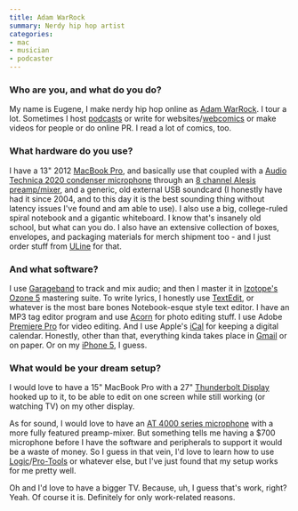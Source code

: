 ```yaml
---
title: Adam WarRock
summary: Nerdy hip hop artist
categories:
- mac
- musician
- podcaster
---
```


### Who are you, and what do you do?

My name is Eugene, I make nerdy hip hop online as [Adam WarRock](http://www.adamwarrock.com "Eugene's website."). I tour a lot. Sometimes I host [podcasts](http://onipress.tumblr.com/post/68172411519/oni-press-podcast-show-notes-11-25-13-runtime "A podcast episode by Eugene.z") or write for websites/[webcomics](http://www.letsbefriendsagain.com/ "A webcomic that Eugene writes for.") or make videos for people or do online PR. I read a lot of comics, too. 

### What hardware do you use?

I have a 13" 2012 [MacBook Pro][macbook-pro], and basically use that coupled with a [Audio Technica 2020 condenser microphone][at2020] through an [8 channel Alesis preamp/mixer][multimix-8], and a generic, old external USB soundcard (I honestly have had it since 2004, and to this day it is the best sounding thing without latency issues I've found and am able to use). I also use a big, college-ruled spiral notebook and a gigantic whiteboard. I know that's insanely old school, but what can you do. I also have an extensive collection of boxes, envelopes, and packaging materials for merch shipment too - and I just order stuff from [ULine](http://www.uline.com/ "A shipping supply website.") for that. 

### And what software?

I use [Garageband][] to track and mix audio; and then I master it in [Izotope's Ozone 5][ozone] mastering suite. To write lyrics, I honestly use [TextEdit][], or whatever is the most bare bones Notebook-esque style text editor. I have an MP3 tag editor program and use [Acorn][] for photo editing stuff. I use Adobe [Premiere Pro][premiere-pro] for video editing. And I use Apple's [iCal][] for keeping a digital calendar. Honestly, other than that, everything kinda takes place in [Gmail][] or on paper. Or on my [iPhone 5][iphone-5], I guess.

### What would be your dream setup?

I would love to have a 15" MacBook Pro with a 27" [Thunderbolt Display][thunderbolt-display] hooked up to it, to be able to edit on one screen while still working (or watching TV) on my other display. 

As for sound, I would love to have an [AT 4000 series microphone][4000-series] with a more fully featured preamp-mixer. But something tells me having a $700 microphone before I have the software and peripherals to support it would be a waste of money. So I guess in that vein, I'd love to learn how to use [Logic][]/[Pro-Tools][] or whatever else, but I've just found that my setup works for me pretty well. 

Oh and I'd love to have a bigger TV. Because, uh, I guess that's work, right? Yeah. Of course it is. Definitely for only work-related reasons.

[4000-series]: http://www.audio-technica.com/cms/wls_systems/b9be9e72f3de3740/index.html "A wireless microphone system."
[at2020]: http://www.audio-technica.com/cms/wired_mics/c75c5918ed57a8d0/index.html "A USB digital microphone."
[iphone-5]: https://en.wikipedia.org/wiki/IPhone_5 "A smartphone."
[logic]: https://www.saleae.com/logic/ "A hardware debugger."
[macbook-pro]: https://www.apple.com/macbook-pro/ "A laptop."
[multimix-8]: http://www.alesis.com/multimix8usb "A USB audio interface/mixer."
[thunderbolt-display]: https://www.apple.com/displays/ "A Thunderbolt-powered monitor."
[acorn]: https://flyingmeat.com/acorn/ "An image editor for the Mac."
[garageband]: https://www.apple.com/mac/garageband/ "An audio recording and editing tool for the Mac."
[gmail]: https://mail.google.com/mail/ "Web-based email."
[ical]: https://en.wikipedia.org/wiki/ICal "Calendaring software included with Mac OS X."
[ozone]: https://www.izotope.com/en/products/master-and-deliver/ozone.html "A mastering system plugin."
[premiere-pro]: https://en.wikipedia.org/wiki/Adobe_Premiere_Pro "A video editing suite."
[pro-tools]: http://www.avid.com/US/products/Pro-Tools-8-Software "Audio editing and processing software."
[textedit]: https://support.apple.com/en-us/HT2523 "A text editor included with Mac OS X."
